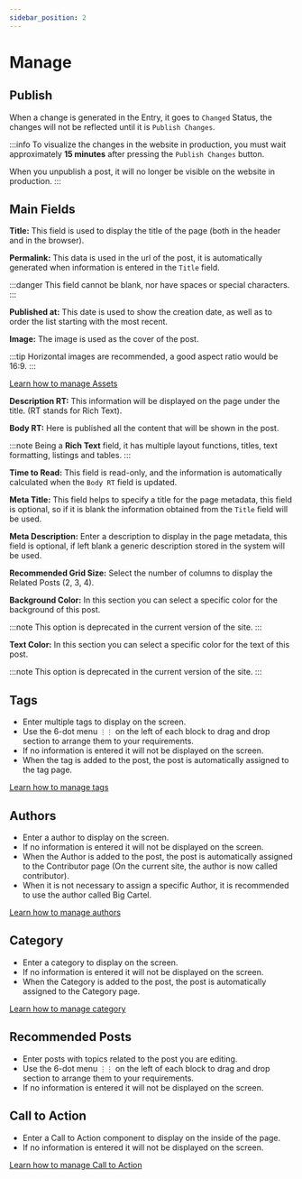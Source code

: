 ```yaml
---
sidebar_position: 2
---
```


# Manage

## Publish

When a change is generated in the Entry, it goes to `Changed` Status, the changes will not be reflected until it is `Publish Changes`.

:::info
To visualize the changes in the website in production, you must wait approximately **15 minutes** after pressing the `Publish Changes` button.

When you unpublish a post, it will no longer be visible on the website in production.
:::

## Main Fields

**Title:** This field is used to display the title of the page (both in the header and in the browser).

**Permalink:** This data is used in the url of the post, it is automatically generated when information is entered in the `Title` field.

:::danger
This field cannot be blank, nor have spaces or special characters.
:::

**Published at:** This date is used to show the creation date, as well as to order the list starting with the most recent.

**Image:** The image is used as the cover of the post.

:::tip
Horizontal images are recommended, a good aspect ratio would be 16:9.
:::

[Learn how to manage Assets](/docs/components/assets)

**Description RT:** This information will be displayed on the page under the title. (RT stands for Rich Text).

**Body RT:** Here is published all the content that will be shown in the post.

:::note
Being a **Rich Text** field, it has multiple layout functions, titles, text formatting, listings and tables.
:::

**Time to Read:** This field is read-only, and the information is automatically calculated when the `Body RT` field is updated.

**Meta Title:** This field helps to specify a title for the page metadata, this field is optional, so if it is blank the information obtained from the `Title` field will be used.

**Meta Description:** Enter a description to display in the page metadata, this field is optional, if left blank a generic description stored in the system will be used.

**Recommended Grid Size:** Select the number of columns to display the Related Posts (2, 3, 4).

**Background Color:** In this section you can select a specific color for the background of this post.

:::note
This option is deprecated in the current version of the site.
:::

**Text Color:** In this section you can select a specific color for the text of this post.

:::note
This option is deprecated in the current version of the site.
:::

## Tags

- Enter multiple tags to display on the screen.
- Use the 6-dot menu `⋮⋮` on the left of each block to drag and drop section to arrange them to your requirements.
- If no information is entered it will not be displayed on the screen.
- When the tag is added to the post, the post is automatically assigned to the tag page.

[Learn how to manage tags](/docs/category/tags)

## Authors

- Enter a author to display on the screen.
- If no information is entered it will not be displayed on the screen.
- When the Author is added to the post, the post is automatically assigned to the Contributor page (On the current site, the author is now called contributor).
- When it is not necessary to assign a specific Author, it is recommended to use the author called Big Cartel.

[Learn how to manage authors](/docs/category/authors)

## Category

- Enter a category to display on the screen.
- If no information is entered it will not be displayed on the screen.
- When the Category is added to the post, the post is automatically assigned to the Category page.

[Learn how to manage category](/docs/category/categories)

## Recommended Posts

- Enter posts with topics related to the post you are editing.
- Use the 6-dot menu `⋮⋮` on the left of each block to drag and drop section to arrange them to your requirements.
- If no information is entered it will not be displayed on the screen.

## Call to Action

- Enter a Call to Action component to display on the inside of the page.
- If no information is entered it will not be displayed on the screen.

[Learn how to manage Call to Action](/docs/components/calltoaction)